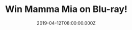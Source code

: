 ---
campaign-uuid: "c-b4c77a09-b0a9-49d3-b1a7-3c0c1d219603"
type: "Competition"
category: "Entertainment"
date: "2019-04-12T08:00:00.000Z"
end-date: "2019-05-12T22:59:00.000Z"
disable-form: false
is_promoted: false
has_entry_page: true
title: "Win Mamma Mia on Blu-ray!"
competition-description: "<p>Get ready to sing and dance, laugh and love all over\
  \ again. Ten years after Mamma Mia!, the movie grossed more than $600 million and\
  \ now you’re invited to return to the magical Greek island of Kalokairi because\
  \ we are giving away a copy of the magical movie!</p>\n<p>Want to have a great time?\
  \ Click below for a chance to win!</p>\n"
hero-header: "Win Mamma Mia on Blu-ray!"
terms-confirmation: "N/A"
banner-img: "https://assets.expresslyapp.com/asset-521b4bda-6fd6-4199-bda7-5be91e08ce93.jpg"
logo-left-href: "aaa.nme.com"
logo-left-image: "https://assets.expresslyapp.com/asset-b7e42d8a-81fa-443b-b74b-d269a981ecb6.jpg"
logo-left-title: "NME AAA"
bg-image-hero: "https://assets.expresslyapp.com/asset-f41c21bd-e367-40db-9e6a-ab1b0114fc66.jpg"
bg-image-first: "https://assets.expresslyapp.com/asset-95896d1f-ee1c-4b18-8614-c93eb8ab83fc.jpg"
section1-content: "<p>You’re invited to return to the magical Greek island of Kalokairi\
  \ in an all-new original musical based on the songs of ABBA. With the film’s original\
  \ cast returning and new additions including Lily James, Andy Garcia and Oscar®\
  \ winner Cher.</p>\n<p>2-Disc Sing-Along Edition including: Original Version PLUS\
  \ Sing-Along Edition and over 75 minutes of bonus features: Feature commentaries\
  \ with Judy Cramer and Ol Parker, Enhanced Sing-Along Deleted Song Performances\
  \ and Scenes… and many more! Hurry up and enter below for a chance to win!</p>\n\
  <p>Good luck!</p>\n"
entry-title: "Win Mamma Mia on Blu-ray!"
entry-content: "<p>Enter the draw to win Mamma Mia on Blu-ray by entering below before\
  \ 23:59 on 12th of May 2019.</p>\n"
has-winner: true
winner-title: "CONGRATULATIONS to Michelle O. who won Mamma Mia on Blu-ray!"
winner-banner: "https://assets.expresslyapp.com/asset-50f487d8-88bf-4a53-86c9-ab9bb568dc09.jpg"
prize-description: "Mamma Mia on Blu-ray."
special-conditions: "Multiple entries are allowed up to one every day\r\nThis competition\
  \ is also available on: http://club.expressly.io/competitons/mamma-mia-blu-ray-giveaway"
country-restrictions:
- "GB"
---